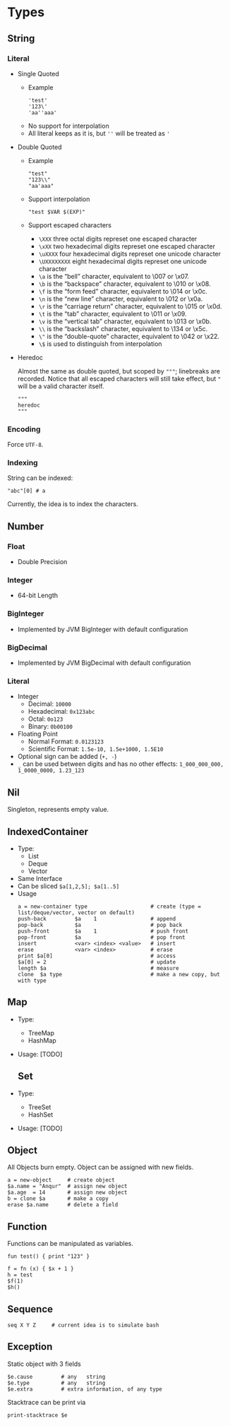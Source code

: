 # Types

## String

### Literal

- Single Quoted
  - Example
    ```
    'test' 
    '123\' 
    'aa''aaa'  
    ```
  - No support for interpolation
  - All literal keeps as it is, but `''` will be treated as `'`
  
- Double Quoted
  - Example
    ```
    "test"
    "123\\"
    "aa'aaa"
    ```
  - Support interpolation
    ```
    "test $VAR $(EXP)"
    ``` 
  
  - Support escaped characters
    - `\XXX`       three octal digits represet one escaped character
    - `\xXX`       two hexadecimal digits represet one escaped character
    - `\uXXXX`     four hexadecimal digits represet one unicode character
    - `\UXXXXXXXX` eight hexadecimal digits represet one unicode character
    - `\a`         is the “bell” character, equivalent to \007 or \x07.
    - `\b`         is the “backspace” character, equivalent to \010 or \x08.
    - `\f`         is the “form feed” character, equivalent to \014 or \x0c.
    - `\n`         is the “new line” character, equivalent to \012 or \x0a.
    - `\r`         is the “carriage return” character, equivalent to \015 or \x0d.
    - `\t`         is the “tab” character, equivalent to \011 or \x09.
    - `\v`         is the “vertical tab” character, equivalent to \013 or \x0b.
    - `\\`         is the “backslash” character, equivalent to \134 or \x5c.
    - `\"`         is the “double-quote” character, equivalent to \042 or \x22.
    - `\$`         is used to distinguish from interpolation

- Heredoc

  Almost the same as double quoted, but scoped by `"""`; linebreaks are recorded.
  Notice that all escaped characters will still take effect, but `"` will be a valid character itself.
  ```
  """
  heredoc
  """
  ```
### Encoding
  Force `UTF-8`.
  
### Indexing
String can be indexed:
```
"abc"[0] # a
```
Currently, the idea is to index the characters.
  
## Number

### Float
- Double Precision

### Integer
- 64-bit Length

### BigInteger
- Implemented by JVM BigInteger with default configuration

### BigDecimal
- Implemented by JVM BigDecimal with default configuration

### Literal
- Integer
  - Decimal: `10000`
  - Hexadecimal: `0x123abc`
  - Octal: `0o123`
  - Binary: `0b00100`
- Floating Point
  - Normal Format: `0.0123123`
  - Scientific Format: `1.5e-10, 1.5e+1000, 1.5E10`
- Optional sign can be added (`+, -`)
- `_` can be used between digits and has no other effects: `1_000_000_000, 1_0000_0000, 1.23_123`

## Nil
Singleton, represents empty value.

## IndexedContainer
- Type:
  - List
  - Deque
  - Vector
- Same Interface
- Can be sliced `$a[1,2,5]; $a[1..5]`
- Usage
   ```
   a = new-container type                    # create (type = list/deque/vector, vector on default)
   push-back         $a    1                 # append
   pop-back          $a                      # pop back
   push-front        $a    1                 # push front
   pop-front         $a                      # pop front
   insert            <var> <index> <value>   # insert
   erase             <var> <index>           # erase
   print $a[0]                               # access
   $a[0] = 2                                 # update
   length $a                                 # measure
   clone  $a type                            # make a new copy, but with type
   ```
 ## Map
- Type:
  - TreeMap
  - HashMap
- Usage:
  [TODO]
  
   ## Set
- Type:
  - TreeSet
  - HashSet
- Usage:
  [TODO]
  
 ## Object
 All Objects burn empty. Object can be assigned with new fields.
 ```
 a = new-object     # create object
 $a.name = "Anqur"  # assign new object
 $a.age  = 14       # assign new object
 b = clone $a       # make a copy
 erase $a.name      # delete a field
 ```
 
 ## Function
 Functions can be manipulated as variables.
 ```
 fun test() { print "123" }
 
 f = fn (x) { $x + 1 }
 h = test
 $f(1)
 $h()
 ```
 
 ## Sequence
 ```
 seq X Y Z     # current idea is to simulate bash
 ```
 
 ## Exception
Static object with 3 fields
```
$e.cause         # any   string
$e.type          # any   string
$e.extra         # extra information, of any type
```
Stacktrace can be print via
```
print-stacktrace $e
```

